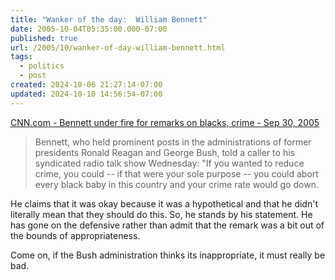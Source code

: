 ```yaml
---
title: "Wanker of the day:  William Bennett"
date: 2005-10-04T05:35:00.000-07:00
published: true
url: /2005/10/wanker-of-day-william-bennett.html
tags:
  - politics
  - post
created: 2024-10-06 21:27:14-07:00
updated: 2024-10-10 14:56:54-07:00
---
```


[CNN.com - Bennett under fire for remarks on blacks, crime - Sep 30, 2005](https://www.cnn.com/2005/POLITICS/09/30/bennett.comments/index.html?section=cnn_topstories "CNN.com - Bennett under fire for remarks on blacks, crime - Sep 30, 2005")  
  

>   
> Bennett, who held prominent posts in the administrations of former presidents Ronald Reagan and George Bush, told a caller to his syndicated radio talk show Wednesday: "If you wanted to reduce crime, you could -- if that were your sole purpose -- you could abort every black baby in this country and your crime rate would go down.  

  
  
He claims that it was okay because it was a hypothetical and that he didn't literally mean that they should do this. So, he stands by his statement. He has gone on the defensive rather than admit that the remark was a bit out of the bounds of appropriateness.  
  
Come on, if the Bush administration thinks its inappropriate, it must really be bad.
